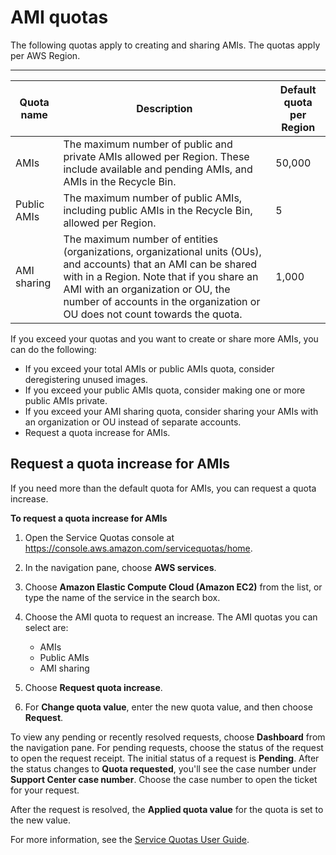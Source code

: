 # AMI quotas<a name="ami-quotas"></a>

The following quotas apply to creating and sharing AMIs\. The quotas apply per AWS Region\.


****  

| Quota name | Description | Default quota per Region | 
| --- | --- | --- | 
| AMIs | The maximum number of public and private AMIs allowed per Region\. These include available and pending AMIs, and AMIs in the Recycle Bin\. | 50,000 | 
| Public AMIs | The maximum number of public AMIs, including public AMIs in the Recycle Bin, allowed per Region\. | 5 | 
| AMI sharing | The maximum number of entities \(organizations, organizational units \(OUs\), and accounts\) that an AMI can be shared with in a Region\. Note that if you share an AMI with an organization or OU, the number of accounts in the organization or OU does not count towards the quota\. | 1,000 | 

If you exceed your quotas and you want to create or share more AMIs, you can do the following:
+ If you exceed your total AMIs or public AMIs quota, consider deregistering unused images\.
+ If you exceed your public AMIs quota, consider making one or more public AMIs private\.
+ If you exceed your AMI sharing quota, consider sharing your AMIs with an organization or OU instead of separate accounts\.
+ Request a quota increase for AMIs\.

## Request a quota increase for AMIs<a name="request-ami-quota-increase"></a>

If you need more than the default quota for AMIs, you can request a quota increase\.

**To request a quota increase for AMIs**

1. Open the Service Quotas console at [https://console\.aws\.amazon\.com/servicequotas/home](https://console.aws.amazon.com/servicequotas/home)\.

1. In the navigation pane, choose **AWS services**\.

1. Choose **Amazon Elastic Compute Cloud \(Amazon EC2\)** from the list, or type the name of the service in the search box\.

1. Choose the AMI quota to request an increase\. The AMI quotas you can select are:
   + AMIs
   + Public AMIs
   + AMI sharing

1. Choose **Request quota increase**\.

1. For **Change quota value**, enter the new quota value, and then choose **Request**\.

To view any pending or recently resolved requests, choose **Dashboard** from the navigation pane\. For pending requests, choose the status of the request to open the request receipt\. The initial status of a request is **Pending**\. After the status changes to **Quota requested**, you'll see the case number under **Support Center case number**\. Choose the case number to open the ticket for your request\.

After the request is resolved, the **Applied quota value** for the quota is set to the new value\.

For more information, see the [Service Quotas User Guide](https://docs.aws.amazon.com/servicequotas/latest/userguide/request-quota-increase.html)\.